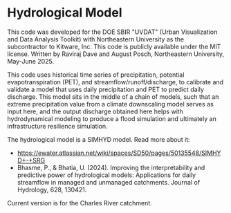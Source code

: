 # Hydrological Model

This code was developed for the DOE SBIR "UVDAT" (Urban Visualization and Data Analysis Toolkit) with Northeastern University as the subcontractor to Kitware, Inc. This code is publicly available under the MIT license. Written by Raviraj Dave and August Posch, Northeastern University, May-June 2025.

This code uses historical time series of precipitation, potential evapotranspiration (PET), and streamflow/runoff/discharge, to calibrate and validate a model that uses daily precipitation and PET to predict daily discharge. This model sits in the middle of a chain of models, such that an extreme precipitation value from a climate downscaling model serves as input here, and the output discharge obtained here helps with hydrodynamical modeling to produce a flood simulation and ultimately an infrastructure resilience simulation.

The hydrological model is a SIMHYD model. Read more about it:
- https://ewater.atlassian.net/wiki/spaces/SD50/pages/50135548/SIMHYD+-+SRG
- Bhasme, P., & Bhatia, U. (2024). Improving the interpretability and predictive power of hydrological models: Applications for daily streamflow in managed and unmanaged catchments. Journal of Hydrology, 628, 130421.

Current version is for the Charles River catchment.